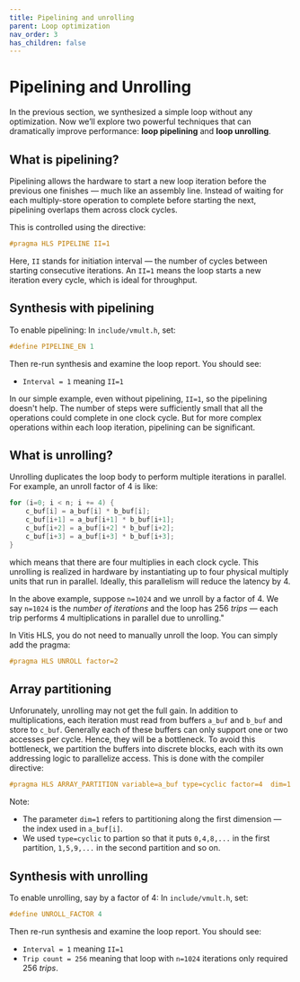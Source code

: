 ```yaml
---
title: Pipelining and unrolling 
parent: Loop optimization
nav_order: 3
has_children: false
---
```


# Pipelining and Unrolling

In the previous section, we synthesized a simple loop without any optimization. Now we’ll explore two powerful techniques that can dramatically improve performance: **loop pipelining** and **loop unrolling**.

## What is pipelining?

Pipelining allows the hardware to start a new loop iteration before the previous one finishes — much like an assembly line. Instead of waiting for each multiply-store operation to complete before starting the next, pipelining overlaps them across clock cycles.  

This is controlled using the directive:
~~~C
#pragma HLS PIPELINE II=1
~~~
Here, `II` stands for initiation interval — the number of cycles between starting consecutive iterations. An `II=1` means the loop starts a new iteration every cycle, which is ideal for throughput.

## Synthesis with pipelining
To enable pipelining:
In `include/vmult.h`, set:
~~~C
#define PIPELINE_EN 1
~~~
Then re-run synthesis and examine the loop report. You should see:
- `Interval = 1` meaning `II=1`

In our simple example, even without pipelining, `II=1`, so the pipelining doesn't help.  The number of steps were sufficiently small that all the operations could complete in one clock cycle. But for more complex operations within each loop iteration, pipelining can be significant.

## What is unrolling?
Unrolling duplicates the loop body to perform multiple iterations in parallel.  For example, an unroll factor of 4 is like:
~~~C
for (i=0; i < n; i += 4) {
    c_buf[i] = a_buf[i] * b_buf[i];
    c_buf[i+1] = a_buf[i+1] * b_buf[i+1];
    c_buf[i+2] = a_buf[i+2] * b_buf[i+2];
    c_buf[i+3] = a_buf[i+3] * b_buf[i+3];
}
~~~ 
which means that there are four multiplies in each clock cycle.
This unrolling is realized in hardware by instantiating up to four physical multiply units that run in parallel.  Ideally, this parallelism will reduce the latency by 4.

In the above example, suppose `n=1024` and we unroll by a factor of 4.  We say `n=1024` is the *number of iterations* and the loop has 256 *trips* — each trip performs 4 multiplications in parallel due to unrolling."


In Vitis HLS, you do not need to manually unroll the loop.  You can simply add the pragma: 
~~~C
#pragma HLS UNROLL factor=2
~~~

## Array partitioning
Unforunately, unrolling may not get the full gain.  In addition to multiplications, each iteration must read from buffers `a_buf` and `b_buf` and store to `c_buf`.  Generally each of these buffers can only support one or two accesses per cycle.
Hence, they will be a bottleneck.  To avoid this bottleneck, we
partition the buffers into discrete blocks, each with its own addressing logic to parallelize access.
This is done with the compiler directive:
~~~C
#pragma HLS ARRAY_PARTITION variable=a_buf type=cyclic factor=4  dim=1
~~~
Note:
* The parameter `dim=1` refers to partitioning along the first dimension — the index used in `a_buf[i]`.
* We used `type=cyclic` to partion so that it puts `0,4,8,...` in the first partition, `1,5,9,...` in the second partition and so on.


## Synthesis with unrolling
To enable unrolling, say by a factor of 4:
In `include/vmult.h`, set:
~~~C
#define UNROLL_FACTOR 4
~~~
Then re-run synthesis and examine the loop report. You should see:
- `Interval = 1` meaning `II=1`
- `Trip count = 256` meaning that loop with `n=1024` iterations only required 256 *trips*.  





